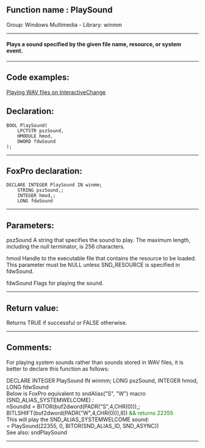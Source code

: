 
## Function name : PlaySound
Group: Windows Multimedia - Library: winmm    
***  


#### Plays a sound specified by the given file name, resource, or system event.
***  


## Code examples:
[Playing WAV files on InteractiveChange](../../samples/sample_594.md)  

## Declaration:
```foxpro  
BOOL PlaySound(
	LPCTSTR pszSound,
	HMODULE hmod,
	DWORD fdwSound
);  
```  
***  


## FoxPro declaration:
```foxpro  
DECLARE INTEGER PlaySound IN winmm;
	STRING pszSound,;
	INTEGER hmod,;
	LONG fdwSound  
```  
***  


## Parameters:
pszSound
A string that specifies the sound to play. The maximum length, including the null terminator, is 256 characters. 

hmod
Handle to the executable file that contains the resource to be loaded. This parameter must be NULL unless SND_RESOURCE is specified in fdwSound.

fdwSound
Flags for playing the sound.
  
***  


## Return value:
Returns TRUE if successful or FALSE otherwise.  
***  


## Comments:
For playing system sounds rather than sounds stored in WAV files, it is better to declare this function as follows:  
<div class="precode">DECLARE INTEGER PlaySound IN winmm;  
	LONG pszSound, INTEGER hmod, LONG fdwSound  
</div>  
Below is FoxPro equivalent to sndAlias("S", "W") macro (SND_ALIAS_SYSTEMWELCOME) :  
<div class="precode">nSoundId = BITOR(buf2dword(PADR("S",4,CHR(0))),;  
	BITLSHIFT(buf2dword(PADR("W",4,CHR(0))),8)) <span style="color: green;">&& returns 22355</span>  
</div>  
This will play the SND_ALIAS_SYSTEMWELCOME sound:  
<div class="precode">= PlaySound(22355, 0, BITOR(SND_ALIAS_ID, SND_ASYNC))  
</div>  
See also: sndPlaySound   
  
***  

